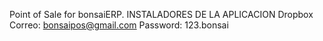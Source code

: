 Point of Sale for bonsaiERP.
INSTALADORES DE LA APLICACION
Dropbox
Correo: bonsaipos@gmail.com
Password: 123.bonsai
